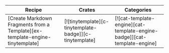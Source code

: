 | Recipe | Crates | Categories |
|--------|--------|------------|
| [Create Markdown Fragments from a Template][ex-template-engine-tinytemplate] | [![tinytemplate][c-tinytemplate-badge]][c-tinytemplate] | [![cat-template-engine][cat-template-engine-badge]][cat-template-engine] |

<div class="hidden">
</div>
